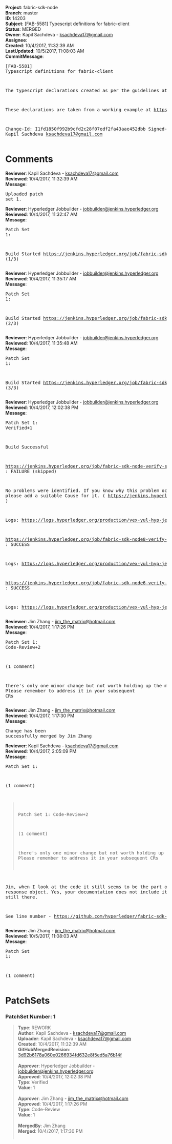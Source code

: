 <strong>Project</strong>: fabric-sdk-node<br><strong>Branch</strong>: master<br><strong>ID</strong>: 14203<br><strong>Subject</strong>: [FAB-5581] Typescript definitions for fabric-client<br><strong>Status</strong>: MERGED<br><strong>Owner</strong>: Kapil Sachdeva - ksachdeva17@gmail.com<br><strong>Assignee</strong>:<br><strong>Created</strong>: 10/4/2017, 11:32:39 AM<br><strong>LastUpdated</strong>: 10/5/2017, 11:08:03 AM<br><strong>CommitMessage</strong>:<br><pre>[FAB-5581] Typescript definitions for fabric-client

The typescript declarations created as per the guidelines at
https://www.typescriptlang.org/docs/handbook/declaration-files/publishing.html.

These declarations are taken from a working example at
https://github.com/ksachdeva/hyperledger-fabric-example.

Change-Id: I1fd1850f992b9cfd2c28f07edf2fa43aae452dbb
Signed-off-by: Kapil Sachdeva <ksachdeva17@gmail.com>
</pre><h1>Comments</h1><strong>Reviewer</strong>: Kapil Sachdeva - ksachdeva17@gmail.com<br><strong>Reviewed</strong>: 10/4/2017, 11:32:39 AM<br><strong>Message</strong>: <pre>Uploaded patch set 1.</pre><strong>Reviewer</strong>: Hyperledger Jobbuilder - jobbuilder@jenkins.hyperledger.org<br><strong>Reviewed</strong>: 10/4/2017, 11:32:47 AM<br><strong>Message</strong>: <pre>Patch Set 1:

Build Started https://jenkins.hyperledger.org/job/fabric-sdk-node-verify-s390x/888/ (1/3)</pre><strong>Reviewer</strong>: Hyperledger Jobbuilder - jobbuilder@jenkins.hyperledger.org<br><strong>Reviewed</strong>: 10/4/2017, 11:35:17 AM<br><strong>Message</strong>: <pre>Patch Set 1:

Build Started https://jenkins.hyperledger.org/job/fabric-sdk-node8-verify-x86_64/61/ (2/3)</pre><strong>Reviewer</strong>: Hyperledger Jobbuilder - jobbuilder@jenkins.hyperledger.org<br><strong>Reviewed</strong>: 10/4/2017, 11:35:48 AM<br><strong>Message</strong>: <pre>Patch Set 1:

Build Started https://jenkins.hyperledger.org/job/fabric-sdk-node6-verify-x86_64/61/ (3/3)</pre><strong>Reviewer</strong>: Hyperledger Jobbuilder - jobbuilder@jenkins.hyperledger.org<br><strong>Reviewed</strong>: 10/4/2017, 12:02:38 PM<br><strong>Message</strong>: <pre>Patch Set 1: Verified+1

Build Successful 

https://jenkins.hyperledger.org/job/fabric-sdk-node-verify-s390x/888/ : FAILURE (skipped)

No problems were identified. If you know why this problem occurred, please add a suitable Cause for it. ( https://jenkins.hyperledger.org/job/fabric-sdk-node-verify-s390x/888/ )

Logs: https://logs.hyperledger.org/production/vex-yul-hyp-jenkins-1/fabric-sdk-node-verify-s390x/888

https://jenkins.hyperledger.org/job/fabric-sdk-node8-verify-x86_64/61/ : SUCCESS

Logs: https://logs.hyperledger.org/production/vex-yul-hyp-jenkins-1/fabric-sdk-node8-verify-x86_64/61

https://jenkins.hyperledger.org/job/fabric-sdk-node6-verify-x86_64/61/ : SUCCESS

Logs: https://logs.hyperledger.org/production/vex-yul-hyp-jenkins-1/fabric-sdk-node6-verify-x86_64/61</pre><strong>Reviewer</strong>: Jim Zhang - jim_the_matrix@hotmail.com<br><strong>Reviewed</strong>: 10/4/2017, 1:17:26 PM<br><strong>Message</strong>: <pre>Patch Set 1: Code-Review+2

(1 comment)

there's only one minor change but not worth holding up the merge. Please remember to address it in your subsequent CRs</pre><strong>Reviewer</strong>: Jim Zhang - jim_the_matrix@hotmail.com<br><strong>Reviewed</strong>: 10/4/2017, 1:17:30 PM<br><strong>Message</strong>: <pre>Change has been successfully merged by Jim Zhang</pre><strong>Reviewer</strong>: Kapil Sachdeva - ksachdeva17@gmail.com<br><strong>Reviewed</strong>: 10/4/2017, 2:05:09 PM<br><strong>Message</strong>: <pre>Patch Set 1:

(1 comment)

> Patch Set 1: Code-Review+2
> 
> (1 comment)
> 
> there's only one minor change but not worth holding up the merge. Please remember to address it in your subsequent CRs

Jim, when I look at the code it still seems to be the part of the response object. Yes, your documentation does not include it but it is still there.

See line number - https://github.com/hyperledger/fabric-sdk-node/blob/3d92b6178a060e0266934fd632e8f5ed5a76b14f/fabric-client/lib/Client.js#L876</pre><strong>Reviewer</strong>: Jim Zhang - jim_the_matrix@hotmail.com<br><strong>Reviewed</strong>: 10/5/2017, 11:08:03 AM<br><strong>Message</strong>: <pre>Patch Set 1:

(1 comment)</pre><h1>PatchSets</h1><h3>PatchSet Number: 1</h3><blockquote><strong>Type</strong>: REWORK<br><strong>Author</strong>: Kapil Sachdeva - ksachdeva17@gmail.com<br><strong>Uploader</strong>: Kapil Sachdeva - ksachdeva17@gmail.com<br><strong>Created</strong>: 10/4/2017, 11:32:39 AM<br><strong>GitHubMergedRevision</strong>: [3d92b6178a060e0266934fd632e8f5ed5a76b14f](https://github.com/hyperledger/fabric-sdk-node/commit/3d92b6178a060e0266934fd632e8f5ed5a76b14f)<br><br><strong>Approver</strong>: Hyperledger Jobbuilder - jobbuilder@jenkins.hyperledger.org<br><strong>Approved</strong>: 10/4/2017, 12:02:38 PM<br><strong>Type</strong>: Verified<br><strong>Value</strong>: 1<br><br><strong>Approver</strong>: Jim Zhang - jim_the_matrix@hotmail.com<br><strong>Approved</strong>: 10/4/2017, 1:17:26 PM<br><strong>Type</strong>: Code-Review<br><strong>Value</strong>: 1<br><br><strong>MergedBy</strong>: Jim Zhang<br><strong>Merged</strong>: 10/4/2017, 1:17:30 PM<br><br></blockquote>